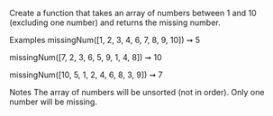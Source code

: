 Create a function that takes an array of numbers between 1 and 10 (excluding one number) and returns the missing number.

Examples
missingNum([1, 2, 3, 4, 6, 7, 8, 9, 10]) ➞ 5

missingNum([7, 2, 3, 6, 5, 9, 1, 4, 8]) ➞ 10

missingNum([10, 5, 1, 2, 4, 6, 8, 3, 9]) ➞ 7

Notes
The array of numbers will be unsorted (not in order).
Only one number will be missing.